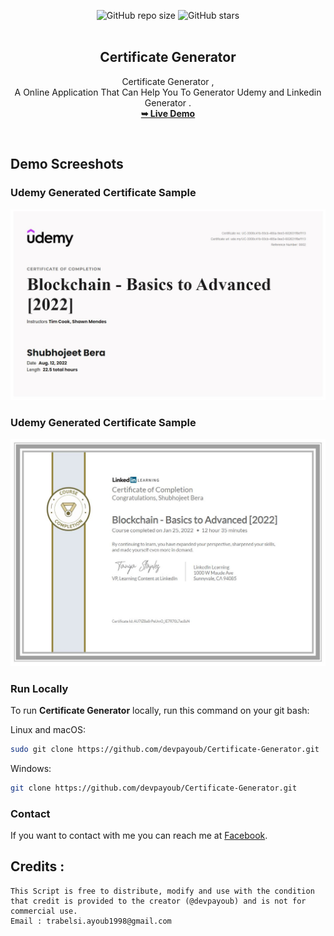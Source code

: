 <div align="center">
  
  ![GitHub repo size](https://img.shields.io/github/repo-size/devpayoub/Certificate-Generator)
  ![GitHub stars](https://img.shields.io/github/stars/devpayoub/Certificate-Generator?style=social)
  <br />
  <br />

  <h2 align="center">Certificate Generator</h2>

  Certificate Generator ,<br /> A Online Application That Can Help You To Generator Udemy and Linkedin Generator .
    <br /><a href="#"><strong>➥ Live Demo</strong></a>

</div>

<br />

## Demo Screeshots
### Udemy Generated Certificate Sample

![Desktop Demo](./img/ud.jpg "Desktop Demo")

### Udemy Generated Certificate Sample

![Desktop Demo](./img/lid.jpg "Desktop Demo")


### Run Locally

To run **Certificate Generator** locally, run this command on your git bash:

Linux and macOS:

```bash
sudo git clone https://github.com/devpayoub/Certificate-Generator.git
```

Windows:

```bash
git clone https://github.com/devpayoub/Certificate-Generator.git
```

### Contact

If you want to contact with me you can reach me at [Facebook](https://www.facebook.com/EminemTB).

## Credits :
```
This Script is free to distribute, modify and use with the condition that credit is provided to the creator (@devpayoub) and is not for commercial use.
Email : trabelsi.ayoub1998@gmail.com
```

